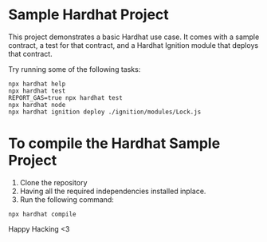 # Sample Hardhat Project

This project demonstrates a basic Hardhat use case. It comes with a sample contract, a test for that contract, and a Hardhat Ignition module that deploys that contract.

Try running some of the following tasks:

```shell
npx hardhat help
npx hardhat test
REPORT_GAS=true npx hardhat test
npx hardhat node
npx hardhat ignition deploy ./ignition/modules/Lock.js
```

# To compile the Hardhat Sample Project

1. Clone the repository
2. Having all the required independencies installed inplace.
3. Run the following command:
``` shell
npx hardhat compile
```

Happy Hacking <3
